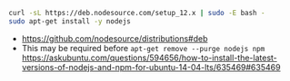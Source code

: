 ```bash
curl -sL https://deb.nodesource.com/setup_12.x | sudo -E bash -
sudo apt-get install -y nodejs
```

- https://github.com/nodesource/distributions#deb
- This may be required before `apt-get remove --purge nodejs npm` https://askubuntu.com/questions/594656/how-to-install-the-latest-versions-of-nodejs-and-npm-for-ubuntu-14-04-lts/635469#635469
